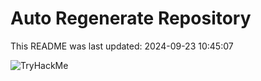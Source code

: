 # Auto Regenerate Repository

This README was last updated: 2024-09-23 10:45:07

 ![TryHackMe](https://tryhackme.com/badge/533634)